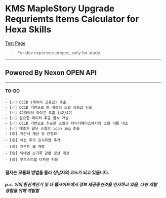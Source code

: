 # KMS MapleStory Upgrade Requriemts Items Calculator for Hexa Skills
[Test Page](http://ruan-p.github.io/maple_solCalc/)

>For dev experiece project, only for study.   

***
## Powered By Nexon OPEN API
***   

#### TO-DO
    - [✅] OCID (캐릭터 고유값) 추출
    - [✅] OCID 기반으로 한 계정의 스킬 강화값 인출
    - [✅] 42캐릭터 아이콘 추출 (42/42)
    - [✅] 필요한 데이터 추출 함수 개발
    - [✅] OCID 기반으로 추출한 스킬과 데이터베이스에서의 스킬 이름 대조
    - [✅] 대조가 끝난 스킬의 icon img 추출
    - [🟡] 계산식 개선 및 안정화
    - [🟡] 계산 후의 표시화면 추가
    - [🟡] 프론트 웹 개발
    - [🟡] 닉네임 초기화 관련 펑션 개선
    - [🟡] 부트스트랩 디자인 적용



#### 필자는 모듈화 방법을 몰라 상남자의 코드가 되고 있읍니다.
##### p.s. 이미 환산계산기 및 타 웹사이트에서 정보 제공중인것을 인지하고 있음, 다만 개발 경험을 위해 개발함

